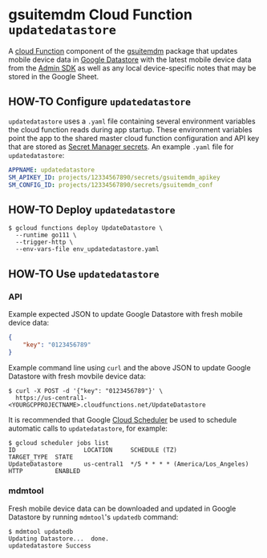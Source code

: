 # gsuitemdm Cloud Function `updatedatastore` #

A [cloud Function](https://cloud.google.com/functions/) component of the [gsuitemdm](https://github.com/rickt/gsuitemdm) package that updates mobile device data in [Google Datastore](https://cloud.google.com/datastore/) with the latest mobile device data from the [Admin SDK](https://developers.google.com/admin-sdk) as well as any local device-specific notes that may be stored in the Google Sheet. 

## HOW-TO Configure `updatedatastore` ##
`updatedatastore` uses a `.yaml` file containing several environment variables the cloud function reads during app startup. These environment variables point the app to the shared master cloud function configuration and API key that are stored as [Secret Manager secrets](https://cloud.google.com/secret-manager/docs/managing-secrets). An example `.yaml` file for `updatedatastore`:

```yaml
APPNAME: updatedatastore
SM_APIKEY_ID: projects/12334567890/secrets/gsuitemdm_apikey
SM_CONFIG_ID: projects/12334567890/secrets/gsuitemdm_conf
```

## HOW-TO Deploy `updatedatastore` ##
```
$ gcloud functions deploy UpdateDatastore \
  --runtime go111 \
  --trigger-http \
  --env-vars-file env_updatedatastore.yaml 
```

## HOW-TO Use `updatedatastore` ##

### API ###
Example expected JSON to update Google Datastore with fresh mobile device data:

```json
{
	"key": "0123456789"
}
```

Example command line using `curl` and the above JSON to update Google Datastore with fresh movbile device data:

```
$ curl -X POST -d '{"key": "0123456789"}' \
  https://us-central1-<YOURGCPPROJECTNAME>.cloudfunctions.net/UpdateDatastore
```

It is recommended that Google [Cloud Scheduler](https://cloud.google.com/scheduler/) be used to schedule automatic calls to `updatedatastore`, for example: 

```
$ gcloud scheduler jobs list
ID                   LOCATION     SCHEDULE (TZ)                      TARGET_TYPE  STATE
UpdateDatastore      us-central1  */5 * * * * (America/Los_Angeles)  HTTP         ENABLED
```

### mdmtool ###
Fresh mobile device data can be downloaded and updated in Google Datastore by running `mdmtool`'s `updatedb` command:

```
$ mdmtool updatedb
Updating Datastore...  done.
updatedatastore Success
```

